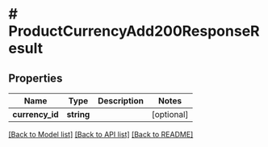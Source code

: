 # # ProductCurrencyAdd200ResponseResult

## Properties

Name | Type | Description | Notes
------------ | ------------- | ------------- | -------------
**currency_id** | **string** |  | [optional]

[[Back to Model list]](../../README.md#models) [[Back to API list]](../../README.md#endpoints) [[Back to README]](../../README.md)
